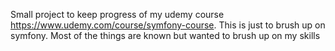 Small project to keep progress of my udemy course https://www.udemy.com/course/symfony-course. This is just to brush up on symfony. Most of the things are known but wanted
to brush up on my skills
